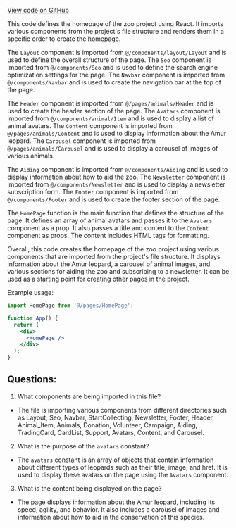 [View code on GitHub](zoo-labs/zoo/blob/master/foundation/src/pages/animals/[animal].tsx)

This code defines the homepage of the zoo project using React. It imports various components from the project's file structure and renders them in a specific order to create the homepage. 

The `Layout` component is imported from `@/components/layout/Layout` and is used to define the overall structure of the page. The `Seo` component is imported from `@/components/Seo` and is used to define the search engine optimization settings for the page. The `Navbar` component is imported from `@/components/Navbar` and is used to create the navigation bar at the top of the page. 

The `Header` component is imported from `@/pages/animals/Header` and is used to create the header section of the page. The `Avatars` component is imported from `@/components/animal/Item` and is used to display a list of animal avatars. The `Content` component is imported from `@/pages/animals/Content` and is used to display information about the Amur leopard. The `Carousel` component is imported from `@/pages/animals/Carousel` and is used to display a carousel of images of various animals. 

The `Aiding` component is imported from `@/components/Aiding` and is used to display information about how to aid the zoo. The `Newsletter` component is imported from `@/components/Newsletter` and is used to display a newsletter subscription form. The `Footer` component is imported from `@/components/Footer` and is used to create the footer section of the page. 

The `HomePage` function is the main function that defines the structure of the page. It defines an array of animal avatars and passes it to the `Avatars` component as a prop. It also passes a title and content to the `Content` component as props. The content includes HTML tags for formatting. 

Overall, this code creates the homepage of the zoo project using various components that are imported from the project's file structure. It displays information about the Amur leopard, a carousel of animal images, and various sections for aiding the zoo and subscribing to a newsletter. It can be used as a starting point for creating other pages in the project. 

Example usage: 

```jsx
import HomePage from '@/pages/HomePage';

function App() {
  return (
    <div>
      <HomePage />
    </div>
  );
}
```
## Questions: 
 1. What components are being imported in this file?
- The file is importing various components from different directories such as Layout, Seo, Navbar, StartCollecting, Newsletter, Footer, Header, Animal_Item, Animals, Donation, Volunteer, Campaign, Aiding, TradingCard, CardList, Support, Avatars, Content, and Carousel.

2. What is the purpose of the `avatars` constant?
- The `avatars` constant is an array of objects that contain information about different types of leopards such as their title, image, and href. It is used to display these avatars on the page using the `Avatars` component.

3. What is the content being displayed on the page?
- The page displays information about the Amur leopard, including its speed, agility, and behavior. It also includes a carousel of images and information about how to aid in the conservation of this species.